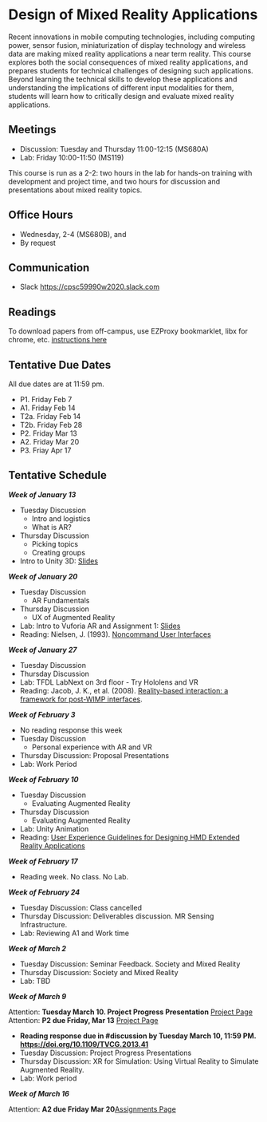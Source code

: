 # Design of Mixed Reality Applications

Recent innovations in mobile computing technologies, including computing power, sensor fusion, miniaturization of display technology and wireless data are making mixed reality applications a near term reality. This course explores both the social consequences of mixed reality applications, and prepares students for technical challenges of designing such applications. Beyond learning the technical skills to develop these applications and understanding the implications of different input modalities for them, students will learn how to critically design and evaluate mixed reality applications.

## Meetings

* Discussion: Tuesday and Thursday 11:00-12:15 (MS680A)
* Lab: Friday 10:00-11:50 (MS119)

This course is run as a 2-2: two hours in the lab for hands-on training with development and project time, and two hours for discussion and presentations about mixed reality topics.

## Office Hours

* Wednesday, 2-4 (MS680B), and
* By request

## Communication

* Slack <https://cpsc59990w2020.slack.com>

## Readings

To download papers from off-campus, use EZProxy bookmarklet, libx for chrome, etc. [instructions here](https://library.ucalgary.ca/c.php?g=255563&p=1704031)

## Tentative Due Dates

All due dates are at 11:59 pm.

* P1. Friday Feb 7
* A1. Friday Feb 14
* T2a. Friday Feb 14
* T2b. Friday Feb 28
* P2. Friday Mar 13
* A2. Friday Mar 20
* P3. Friay Apr 17

## Tentative Schedule

***Week of January 13***

* Tuesday Discussion
  * Intro and logistics
  * What is AR?
* Thursday Discussion
  * Picking topics
  * Creating groups
* Intro to Unity 3D: [Slides](https://www.dropbox.com/s/mtz8qut8po4qtuz/Tutorial%201%20-%20Intro%20to%20Unity.pptx?dl=0)

***Week of January 20***

* Tuesday Discussion
  * AR Fundamentals
* Thursday Discussion
  * UX of Augmented Reality
* Lab: Intro to Vuforia AR and Assignment 1: [Slides](https://www.dropbox.com/s/hxjtu8fmcl63o1l/Tutorial%202%20-%20Intro%20to%20Vuforia%20and%20A1.pptx?dl=0)
* Reading: Nielsen, J. (1993). [Noncommand User Interfaces](https://www.nngroup.com/articles/noncommand/)

***Week of January 27***

* Tuesday Discussion
* Thursday Discussion
* Lab: TFDL LabNext on 3rd floor - Try Hololens and VR
* Reading: Jacob, J. K., et al. (2008). [Reality-based interaction: a framework for post-WIMP interfaces](https://dl.acm.org/doi/10.1145/1357054.1357089).

***Week of February 3***

* No reading response this week
* Tuesday Discussion
  * Personal experience with AR and VR
* Thursday Discussion: Proposal Presentations
* Lab: Work Period

***Week of February 10***

* Tuesday Discussion
  * Evaluating Augmented Reality
* Thursday Discussion
  * Evaluating Augmented Reality
* Lab: Unity Animation
* Reading: [User Experience Guidelines for Designing HMD Extended Reality Applications](https://link.springer.com/chapter/10.1007/978-3-030-29390-1_18)

***Week of February 17***

* Reading week. No class. No Lab.
  
***Week of February 24***

* Tuesday Discussion: Class cancelled
* Thursday Discussion: Deliverables discussion. MR Sensing Infrastructure.
* Lab: Reviewing A1 and Work time

***Week of March 2***

* Tuesday Discussion: Seminar Feedback. Society and Mixed Reality
* Thursday Discussion: Society and Mixed Reality
* Lab: TBD

***Week of March 9***

Attention: **Tuesday March 10. Project Progress Presentation** [Project Page](project.md)
Attention: **P2 due Friday, Mar 13** [Project Page](project.md)

* **Reading response due in #discussion by Tuesday March 10, 11:59 PM. https://doi.org/10.1109/TVCG.2013.41**
* Tuesday Discussion: Project Progress Presentations
* Thursday Discussion: XR for Simulation: Using Virtual Reality to Simulate Augmented Reality.
* Lab: Work period

***Week of March 16***

Attention: **A2 due Friday Mar 20**[Assignments Page](assignments.md)